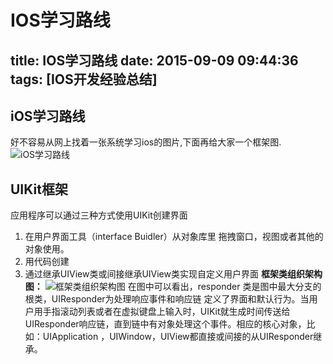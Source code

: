 ﻿# IOS学习路线
title: IOS学习路线
date: 2015-09-09 09:44:36
tags: [IOS开发经验总结]
---
## iOS学习路线
好不容易从网上找着一张系统学习ios的图片,下面再给大家一个框架图.
![iOS学习路线](/MyImage/IOS开发经验总结/iOS学习路线.png)

## UIKit框架
应用程序可以通过三种方式使用UIKit创建界面
1. 在用户界面工具（interface Buidler）从对象库里 拖拽窗口，视图或者其他的对象使用。
2. 用代码创建
3. 通过继承UIView类或间接继承UIView类实现自定义用户界面
**框架类组织架构图：**
![框架类组织架构图](/MyImage/IOS开发经验总结/框架类组织架构图.jpg)
在图中可以看出，responder 类是图中最大分支的根类，UIResponder为处理响应事件和响应链 定义了界面和默认行为。当用户用手指滚动列表或者在虚拟键盘上输入时，UIKit就生成时间传送给UIResponder响应链，直到链中有对象处理这个事件。相应的核心对象，比如：UIApplication  ，UIWindow，UIView都直接或间接的从UIResponder继承。




